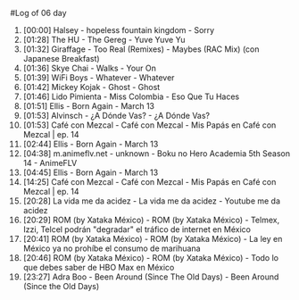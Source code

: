 #Log of 06 day

1. [00:00] Halsey - hopeless fountain kingdom - Sorry
1. [01:28] The HU - The Gereg - Yuve Yuve Yu
1. [01:32] Giraffage - Too Real (Remixes) - Maybes (RAC Mix) (con Japanese Breakfast)
1. [01:36] Skye Chai - Walks - Your On
1. [01:39] WiFi Boys - Whatever - Whatever
1. [01:42] Mickey Kojak - Ghost - Ghost
1. [01:46] Lido Pimienta - Miss Colombia - Eso Que Tu Haces
1. [01:51] Ellis - Born Again - March 13
1. [01:53] Alvinsch - ¿A Dónde Vas? - ¿A Dónde Vas?
1. [01:53] Café con Mezcal - Café con Mezcal - Mis Papás en Café con Mezcal | ep. 14
1. [02:44] Ellis - Born Again - March 13
1. [04:38] m.animeflv.net - unknown - Boku no Hero Academia 5th Season 14 - AnimeFLV
1. [04:45] Ellis - Born Again - March 13
1. [14:25] Café con Mezcal - Café con Mezcal - Mis Papás en Café con Mezcal | ep. 14
1. [20:28] La vida me da acidez - La vida me da acidez - Youtube me da acidez
1. [20:29] ROM (by Xataka México) - ROM (by Xataka México) - Telmex, Izzi, Telcel podrán "degradar" el tráfico de internet en México
1. [20:41] ROM (by Xataka México) - ROM (by Xataka México) - La ley en México ya no prohíbe el consumo de marihuana
1. [20:46] ROM (by Xataka México) - ROM (by Xataka México) - Todo lo que debes saber de HBO Max en México
1. [23:27] Adra Boo - Been Around (Since The Old Days) - Been Around (Since the Old Days)
